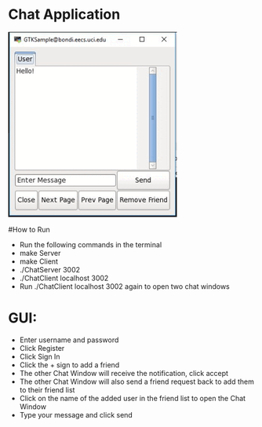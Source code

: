 # Chat Application
![Alt Text](chat_application_c.gif)

#How to Run

- Run the following commands in the terminal
- make Server
- make Client
- ./ChatServer 3002
- ./ChatClient localhost 3002
- Run ./ChatClient localhost 3002 again to open two chat windows

# GUI:
- Enter username and password
- Click Register
- Click Sign In
- Click the + sign to add a friend
- The other Chat Window will receive the notification, click accept
- The other Chat Window will also send a friend request back to add them to their friend list
- Click on the name of the added user in the friend list to open the Chat Window
- Type your message and click send